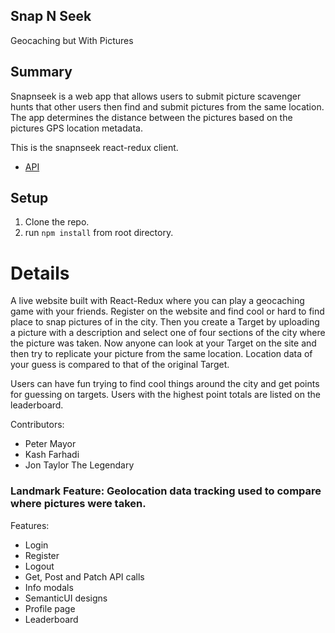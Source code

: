 ## Snap N Seek

Geocaching but With Pictures
 
 ## Summary
Snapnseek is a web app that allows users to submit picture scavenger hunts that other users then find and submit pictures from the same location. The app determines the distance between the pictures based on the pictures GPS location metadata.

This is the snapnseek react-redux client.

- [API](https://github.com/p-mayor/snapnseek-api-opensource)

## Setup

1. Clone the repo.
2. run `npm install` from root directory.

# Details 

A live website built with React-Redux where you can play a geocaching game with your friends. Register on the website and find cool or hard to find place to snap pictures of in the city. Then you create a Target by uploading a picture with a  description and select one of four sections of the city where the picture was taken. Now anyone can look at your Target on the site and then try to replicate your picture from the same location. Location data of your guess is compared to that of the original Target.


Users can have fun trying to find cool things around the city and get points for guessing on targets. Users with the highest point totals are listed on the leaderboard.


Contributors: 
- Peter Mayor <br/>
- Kash Farhadi <br/>
- Jon Taylor The Legendary <br/>

### Landmark Feature: Geolocation data tracking used to compare where pictures were taken.

Features:
- Login
- Register
- Logout
- Get, Post and Patch API calls
- Info modals
- SemanticUI designs
- Profile page
- Leaderboard
